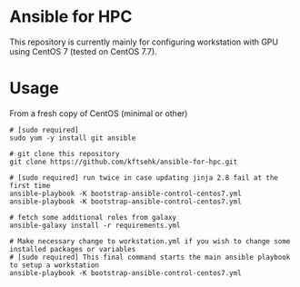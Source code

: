# Ansible for HPC

This repository is currently mainly for configuring workstation with GPU using CentOS 7 (tested on CentOS 7.7).

# Usage

From a fresh copy of CentOS (minimal or other)

```
# [sudo required]
sudo yum -y install git ansible

# git clone this repository
git clone https://github.com/kftsehk/ansible-for-hpc.git

# [sudo required] run twice in case updating jinja 2.8 fail at the first time
ansible-playbook -K bootstrap-ansible-control-centos7.yml
ansible-playbook -K bootstrap-ansible-control-centos7.yml

# fetch some additional roles from galaxy
ansible-galaxy install -r requirements.yml

# Make necessary change to workstation.yml if you wish to change some installed packages or variables
# [sudo required] This final command starts the main ansible playbook to setup a workstation
ansible-playbook -K bootstrap-ansible-control-centos7.yml
```